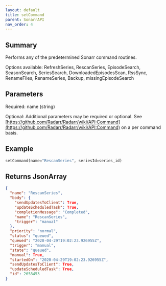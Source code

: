 ```yaml
---
layout: default
title: setCommand
parent: SonarrAPI
nav_order: 4
---
```


## Summary

Performs any of the predetermined Sonarr command routines.

Options available: RefreshSeries, RescanSeries, EpisodeSearch, SeasonSearch, SeriesSearch, DownloadedEpisodesScan, RssSync, RenameFiles, RenameSeries, Backup, missingEpisodeSearch

## Parameters

Required: name (string)

Optional: Additional parameters may be required or optional. See [https://github.com/Radarr/Radarr/wiki/API:Command](https://github.com/Radarr/Radarr/wiki/API:Command) on a per command basis.

## Example

```python
setCommand(name="RescanSeries", seriesId=series_id)
```

## Returns JsonArray

```json
{
  "name": "RescanSeries",
  "body": {
    "sendUpdatesToClient": True,
    "updateScheduledTask": True,
    "completionMessage": "Completed",
    "name": "RescanSeries",
    "trigger": "manual"
  },
  "priority": "normal",
  "status": "queued",
  "queued": "2020-04-29T19:02:23.926955Z",
  "trigger": "manual",
  "state": "queued",
  "manual": True,
  "startedOn": "2020-04-29T19:02:23.926955Z",
  "sendUpdatesToClient": True,
  "updateScheduledTask": True,
  "id": 2658453
}
```

